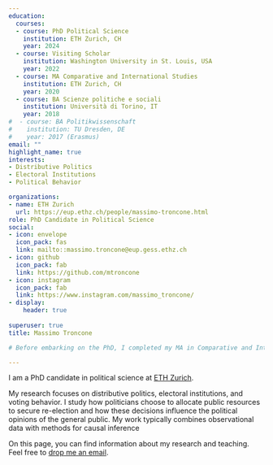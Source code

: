 ```yaml
---
education:
  courses:
  - course: PhD Political Science
    institution: ETH Zurich, CH
    year: 2024
  - course: Visiting Scholar
    institution: Washington University in St. Louis, USA
    year: 2022
  - course: MA Comparative and International Studies
    institution: ETH Zurich, CH
    year: 2020
  - course: BA Scienze politiche e sociali
    institution: Università di Torino, IT
    year: 2018
#  - course: BA Politikwissenschaft
#    institution: TU Dresden, DE
#    year: 2017 (Erasmus)
email: ""
highlight_name: true
interests:
- Distributive Politics
- Electoral Institutions
- Political Behavior

organizations:
- name: ETH Zurich
  url: https://eup.ethz.ch/people/massimo-troncone.html
role: PhD Candidate in Political Science
social:
- icon: envelope
  icon_pack: fas
  link: mailto::massimo.troncone@eup.gess.ethz.ch
- icon: github
  icon_pack: fab
  link: https://github.com/mtroncone
- icon: instagram
  icon_pack: fab
  link: https://www.instagram.com/massimo_troncone/
- display:
    header: true
  
superuser: true
title: Massimo Troncone

# Before embarking on the PhD, I completed my MA in Comparative and International Studies at [ETH Zurich #(https://macis.gess.ethz.ch/), and the BA in Political Science between the [University of Turin] #(https://www.didattica-cps.unito.it/do/home.pl) and the [Dresden University of Technology](https://tu- #dresden.de/gsw/phil/powi). 

---
```


I am a PhD candidate in political science at [ETH Zurich](https://macis.gess.ethz.ch/). 

My research focuses on distributive politics, electoral institutions, and voting behavior. I study how politicians choose to allocate public resources to secure re-election and how these decisions influence the political opinions of the general public. My work typically combines observational data with methods for causal inference

On this page, you can find information about my research and teaching. Feel free to [drop me an email](mailto::massimo.troncone@eup.gess.ethz.ch).